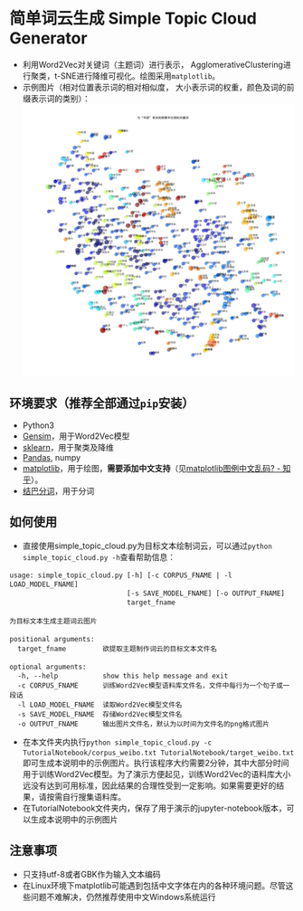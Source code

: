 # 简单词云生成 Simple Topic Cloud Generator
* 利用Word2Vec对关键词（主题词）进行表示， AgglomerativeClustering进行聚类，t-SNE进行降维可视化。绘图采用`matplotlib`。
* 示例图片（相对位置表示词的相对相似度， 大小表示词的权重，颜色及词的前缀表示词的类别）：
![image](china_weibo.png)

## 环境要求（推荐全部通过`pip`安装）
* Python3
* [Gensim](https://github.com/RaRe-Technologies/gensim)，用于Word2Vec模型
* [sklearn](http://scikit-learn.org/stable/)，用于聚类及降维
* [Pandas](http://pandas.pydata.org/), numpy
* [matplotlib](http://matplotlib.org/)，用于绘图，**需要添加中文支持**（见[matplotlib图例中文乱码? - 知乎](https://www.zhihu.com/question/25404709)）。
* [结巴分词](https://github.com/fxsjy/jieba)，用于分词

## 如何使用
* 直接使用simple_topic_cloud.py为目标文本绘制词云，可以通过`python simple_topic_cloud.py -h`查看帮助信息：
```
usage: simple_topic_cloud.py [-h] [-c CORPUS_FNAME | -l LOAD_MODEL_FNAME]
                             [-s SAVE_MODEL_FNAME] [-o OUTPUT_FNAME]
                             target_fname

为目标文本生成主题词云图片

positional arguments:
  target_fname         欲提取主题制作词云的目标文本文件名

optional arguments:
  -h, --help           show this help message and exit
  -c CORPUS_FNAME      训练Word2Vec模型语料库文件名，文件中每行为一个句子或一段话
  -l LOAD_MODEL_FNAME  读取Word2Vec模型文件名
  -s SAVE_MODEL_FNAME  存储Word2Vec模型文件名
  -o OUTPUT_FNAME      输出图片文件名，默认为以时间为文件名的png格式图片

```
* 在本文件夹内执行`python simple_topic_cloud.py -c TutorialNotebook/corpus_weibo.txt TutorialNotebook/target_weibo.txt`即可生成本说明中的示例图片。执行该程序大约需要2分钟，其中大部分时间用于训练Word2Vec模型。为了演示方便起见，训练Word2Vec的语料库大小远没有达到可用标准，因此结果的合理性受到一定影响。如果需要更好的结果，请按需自行搜集语料库。
* 在TutorialNotebook文件夹内，保存了用于演示的jupyter-notebook版本，可以生成本说明中的示例图片

## 注意事项
* 只支持utf-8或者GBK作为输入文本编码
* 在Linux环境下matplotlib可能遇到包括中文字体在内的各种环境问题。尽管这些问题不难解决，仍然推荐使用中文Windows系统运行